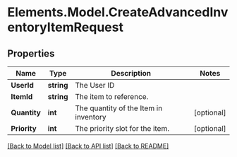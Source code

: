 # Elements.Model.CreateAdvancedInventoryItemRequest

## Properties

Name | Type | Description | Notes
------------ | ------------- | ------------- | -------------
**UserId** | **string** | The User ID | 
**ItemId** | **string** | The item to reference. | 
**Quantity** | **int** | The quantity of the Item in inventory | [optional] 
**Priority** | **int** | The priority slot for the item. | [optional] 

[[Back to Model list]](../README.md#documentation-for-models) [[Back to API list]](../README.md#documentation-for-api-endpoints) [[Back to README]](../README.md)

